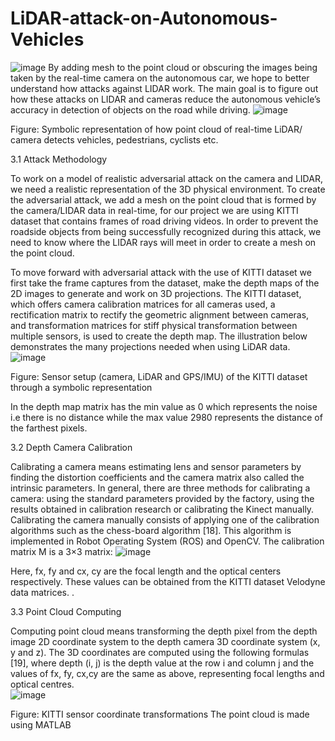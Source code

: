 # LiDAR-attack-on-Autonomous-Vehicles
![image](https://user-images.githubusercontent.com/70091050/208250556-8e6f4bcc-156f-48b4-bc29-f45d82217802.png)
By adding mesh to the point cloud or obscuring the images being taken by the real-time camera on the autonomous car, we hope to better understand how attacks against LIDAR work. The main goal is to figure out how these attacks on LIDAR and cameras reduce the autonomous vehicle’s accuracy in detection of objects on the road while driving.
 ![image](https://user-images.githubusercontent.com/70091050/208250677-ae2c14fe-5dad-4ba0-bb2c-ac9631e9e76e.png)

Figure: Symbolic representation of how point cloud of real-time LiDAR/ camera detects vehicles, pedestrians, cyclists etc.


3.1	Attack Methodology

To work on a model of realistic adversarial attack on the camera and LIDAR, we need a realistic representation of the 3D physical environment. To create the adversarial attack, we add a mesh on the point cloud that is formed by the camera/LIDAR data in real-time, for our project we are using KITTI dataset that contains frames of road driving videos. In order to prevent the roadside objects from being successfully recognized during this attack, we need to know where the LIDAR rays will meet in order to create a mesh on the point cloud.

To move forward with adversarial attack with the use of KITTI dataset we first take the frame captures from the dataset, make the depth maps of the 2D images to generate and work on 3D projections. The KITTI dataset, which offers camera calibration matrices for all cameras used, a rectification matrix to rectify the geometric alignment between cameras, and transformation matrices for stiff physical transformation between multiple sensors, is used to create the depth map. The illustration below demonstrates the many projections needed when using LiDAR data.
![image](https://user-images.githubusercontent.com/70091050/208250658-0029cbaf-6690-4e1e-ab4d-d57052ed1659.png)

 
Figure: Sensor setup (camera, LiDAR and GPS/IMU) of the KITTI dataset through a symbolic representation

In the depth map matrix has the min value as 0 which represents the noise i.e there is no distance while the max value 2980 represents the distance of the farthest pixels.


3.2	Depth Camera Calibration

Calibrating a camera means estimating lens and sensor parameters by finding the distortion coefficients and the camera matrix also called the intrinsic parameters. In general, there are three methods for calibrating a camera: using the standard parameters provided by the factory, using the results obtained in calibration research or calibrating the Kinect manually. Calibrating the camera manually consists of applying one of the calibration algorithms such as the chess-board algorithm [18]. This algorithm is implemented in Robot Operating System (ROS) and OpenCV. The calibration matrix M is a 3×3 matrix:
               ![image](https://user-images.githubusercontent.com/70091050/208250635-0dee8116-5721-4fa5-a8db-813584444978.png)
                                                                                      
Here, fx, fy and cx, cy are the focal length and the optical centers respectively. These values can be obtained from the KITTI dataset Velodyne data matrices.
.
 
3.3	Point Cloud Computing

Computing point cloud means transforming the depth pixel from the depth image 2D coordinate system to the depth camera 3D coordinate system (x, y and z). The 3D coordinates are computed using the following formulas [19], where depth (i, j) is the depth value at the row i and column j and the values of fx, fy, cx,cy are the same as above, representing focal lengths and optical centres.  
![image](https://user-images.githubusercontent.com/70091050/208250612-2abc94c6-78ba-4178-9a61-6de67f50b105.png)

Figure: KITTI sensor coordinate transformations
The point cloud is made using MATLAB
